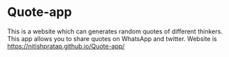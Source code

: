 # Quote-app
This is a website which can generates random quotes of different thinkers. This app allows you to share quotes on WhatsApp and twitter.
Website is https://nitishpratap.github.io/Quote-app/
